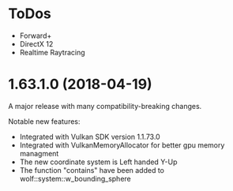 # ToDos
- Forward+
- DirectX 12
- Realtime Raytracing


# 1.63.1.0 (2018-04-19)

A major release with many compatibility-breaking changes.

Notable new features:
- Integrated with Vulkan SDK version 1.1.73.0
- Integrated with VulkanMemoryAllocator for better gpu memory managment
- The new coordinate system is Left handed Y-Up 
- The function "contains" have been added to wolf::system::w_bounding_sphere